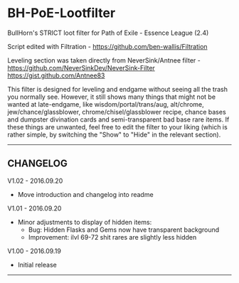 # BH-PoE-Lootfilter

BullHorn's STRICT loot filter for Path of Exile - Essence League (2.4)

Script edited with Filtration - https://github.com/ben-wallis/Filtration
 
Leveling section was taken directly from NeverSink/Antnee filter - https://github.com/NeverSinkDev/NeverSink-Filter https://gist.github.com/Antnee83

This filter is designed for leveling and endgame without seeing all the trash you normally see. However, it still shows many things that might not be wanted at late-endgame, like wisdom/portal/trans/aug, alt/chrome, jew/chance/glassblower, chrome/chisel/glassblower recipe, chance bases and dumpster divination cards and semi-transparent bad base rare items.
If these things are unwanted, feel free to edit the filter to your liking (which is rather simple, by switching the "Show" to "Hide" in the relevant section).

---
CHANGELOG
---
V1.02 - 2016.09.20
* Move introduction and changelog into readme
 
V1.01 - 2016.09.20
* Minor adjustments to display of hidden items: 
   * Bug: Hidden Flasks and Gems now have transparent background
   * Improvement: ilvl 69-72 shit rares are slightly less hidden

V1.00 - 2016.09.19
* Initial release

---

